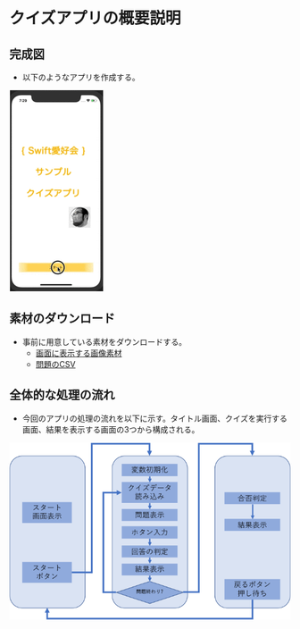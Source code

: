 # クイズアプリの概要説明

## 完成図

- 以下のようなアプリを作成する。

![Screen](../PNG/doc02-01-01.gif)

## 素材のダウンロード

- 事前に用意している素材をダウンロードする。
    - [画面に表示する画像素材](../etc/material.zip)
    - [問題のCSV](../etc/quiz.zip)

## 全体的な処理の流れ

- 今回のアプリの処理の流れを以下に示す。タイトル画面、クイズを実行する画面、結果を表示する画面の3つから構成される。

![Screen](../PNG/doc02-01-02.png)
